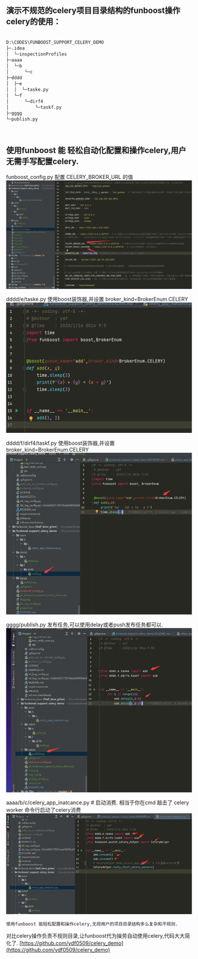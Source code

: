 ## 演示不规范的celery项目目录结构的funboost操作celery的使用：



```

D:\CODES\FUNBOOST_SUPPORT_CELERY_DEMO
├─.idea
│  └─inspectionProfiles
├─aaaa
│  └─b
│      └─c
├─dddd
│  ├─e
│  │  └─taske.py
│  └─f
│      └─dirf4
│          └─taskf.py
├─gggg
└─publish.py

        
```

## 使用funboost 能 轻松自动化配置和操作celery,用户无需手写配置celery.

funboost_config.py  配置 CELERY_BROKER_URL 的值
![img_4.png](img_4.png)

dddd/e/taske.py 使用boost装饰器,并设置 broker_kind=BrokerEnum.CELERY
![img.png](img.png)

dddd/f/dirf4/taskf.py 使用boost装饰器,并设置 broker_kind=BrokerEnum.CELERY
![img_1.png](img_1.png)


gggg/publish.py  发布任务,可以使用delay或者push发布任务都可以.
![img_2.png](img_2.png)


aaaa/b/c/celery_app_inatcance.py  # 启动消费. 相当于你在cmd 敲击了 celery worker 命令行启动了celery消费
![img_3.png](img_3.png)



```
使用funboost 能轻松配置和操作celery,无视用户的项目目录结构多么复杂和不规则.
```

对比celery操作负责不规则目录,让funboost代为操劳自动使用celery,代码大大简化了.
[https://github.com/ydf0509/celery_demo](https://github.com/ydf0509/celery_demo)







